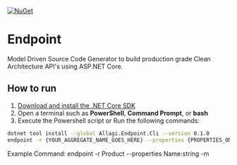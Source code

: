 [![NuGet](https://buildstats.info/nuget/Allagi.Endpoint.Cli?includePreReleases=true)](http://www.nuget.org/packages/Allagi.Endpoint.Cli "Download Allagi.Endpoint.Cli from NuGet")

# Endpoint

Model Driven Source Code Generator to build production grade Clean Architecture API's using ASP.NET Core.

## How to run

1. [Download and install the .NET Core SDK](https://dotnet.microsoft.com/download)
2. Open a terminal such as **PowerShell**, **Command Prompt**, or **bash**
3. Execute the Powershell script or Run the following commands:
```sh
dotnet tool install --global Allagi.Endpoint.Cli --version 0.1.0
endpoint -r {YOUR_AGGREGATE_NAME_GOES_HERE} --properties {PROPERTIES_ON_YOUR_AGGREGATE_GOES_HERE} -m
```
Example Command:
endpoint -r Product --properties Name:string -m


